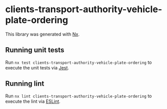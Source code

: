 <!-- gitbook-ignore -->

# clients-transport-authority-vehicle-plate-ordering

This library was generated with [Nx](https://nx.dev).

## Running unit tests

Run `nx test clients-transport-authority-vehicle-plate-ordering` to execute the unit tests via [Jest](https://jestjs.io).

## Running lint

Run `nx lint clients-transport-authority-vehicle-plate-ordering` to execute the lint via [ESLint](https://eslint.org/).

